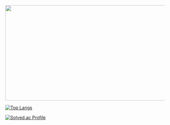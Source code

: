 <a href="https://github.com/devxb/gitanimals">
<img
  src="https://render.gitanimals.org/farms/Kimbyul88"
  width="600"
  height="300"
/>
</a>

[![Top Langs](https://github-readme-stats.vercel.app/api/top-langs/?username=Kimbyul88&layout=compact)](https://github.com/anuraghazra/github-readme-stats)

[![Solved.ac Profile](http://mazassumnida.wtf/api/generate_badge?boj=kbyul88)](https://solved.ac/kbyul88)
